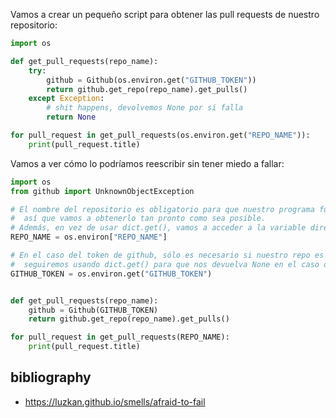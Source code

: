 Vamos a crear un pequeño script para obtener las pull requests de nuestro repositorio:

```python
import os

def get_pull_requests(repo_name):
    try:
        github = Github(os.environ.get("GITHUB_TOKEN"))
        return github.get_repo(repo_name).get_pulls()
    except Exception:
        # shit happens, devolvemos None por si falla
        return None

for pull_request in get_pull_requests(os.environ.get("REPO_NAME")):
    print(pull_request.title)
 ```


Vamos a ver cómo lo podríamos reescribir sin tener miedo a fallar:
```python
import os
from github import UnknownObjectException

# El nombre del repositorio es obligatorio para que nuestro programa funcione, 
#  así que vamos a obtenerlo tan pronto como sea posible.
# Además, en vez de usar dict.get(), vamos a acceder a la variable directamente
REPO_NAME = os.environ["REPO_NAME"]

# En el caso del token de github, sólo es necesario si nuestro repo es privado, por lo que
#  seguiremos usando dict.get() para que nos devuelva None en el caso de que no esté definido
GITHUB_TOKEN = os.environ.get("GITHUB_TOKEN")


def get_pull_requests(repo_name):
    github = Github(GITHUB_TOKEN)
    return github.get_repo(repo_name).get_pulls()

for pull_request in get_pull_requests(REPO_NAME):
    print(pull_request.title)
 ```


## bibliography
 - https://luzkan.github.io/smells/afraid-to-fail

